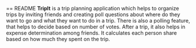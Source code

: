 == README
**TripIt** is a trip planning application which helps to organize trips by inviting friends and creating poll questions about where do they want to go and what they want to do in a trip. There is also a polling feature, that helps to decide based on number of votes. After a trip, it also helps in expense determination among friends. It calculates each person share based on how much they spent on the trip. 
